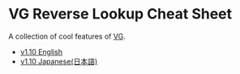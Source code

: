 # VG Reverse Lookup Cheat Sheet

A collection of cool features of [VG](https://github.com/vgteam/vg).

* [v1.10 English](reverse_lookup_vg_en.md)
* [v1.10 Japanese(日本語)](reverse_lookup_vg_jp.md)
